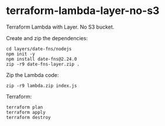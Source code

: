 # terraform-lambda-layer-no-s3
Terraform Lambda with Layer.  No S3 bucket.

Create and zip the dependencies:
```
cd layers/date-fns/nodejs
npm init -y
npm install date-fns@2.24.0
zip -r9 date-fns-layer.zip .
```

Zip the Lambda code:
```
zip -r9 lambda.zip index.js
```

Terraform:
```
terraform plan
terraform apply
terraform destroy
```






